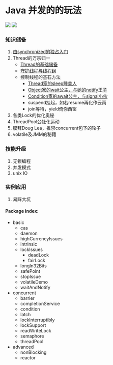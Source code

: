 # Java 并发的的玩法

![](https://img.shields.io/badge/notes-v1.0.1-519dd9.svg) ![](https://img.shields.io/badge/language-java-orange.svg)

### 知识储备

1. [由synchronized的独占入门](https://ooooor.github.io/2018/09/01/synchronized独占世界)
2. Thread的万宗归一
   - [Thread的基础储备](https://ooooor.github.io/2018/09/02/Thread的基础储备/)
   - [守护线程与线程组](https://ooooor.github.io/2018/09/03/守护线程与线程组/)
   - 控制线程的基石方法 
     - [Thread家的sleep睡美人](https://ooooor.github.io/2018/09/05/sleep睡美人/)
     - [Object家的wait公主，与她的notify王子](https://ooooor.github.io/2018/09/08/wait-notify/)
     - [Condition家的await公主，与signal小伙](https://ooooor.github.io/2018/09/09/await-signal/)
     - suspend挂起，如若resume再化作云雨
     - join等待，yield倚你西窗
3. 各类Lock的优化奥秘
4. ThreadPool公社化运动
5. 膜拜Doug Lea，推崇concurrent包下的轮子
6. volatile及JMM的秘籍

### 技能升级

1. 无锁编程
2. 并发模式
3. unix IO

### 实例应用

1. 易踩大坑

#### Package index:

- basic
  - cas
  - daemon
  - highCurrencyIssues
  - intrinsic
  - lockIssues
    - deadLock
    - fairLock
  - longIn32Bits
  - safePoint
  - stopIssue
  - volatileDemo
  - waitAndNotify
- concurrent
  - barrier
  - completionService
  - condition
  - latch
  - lockInterruptibly
  - lockSupport
  - readWriteLock
  - semaphore
  - threadPool
- advanced
  - nonBlocking
  - reactor



